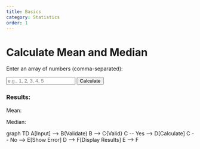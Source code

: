 ```yaml
---
title: Basics
category: Statistics
order: 1
---
```


# Calculate Mean and Median

Enter an array of numbers (comma-separated):

<input type="text" id="numberInput" placeholder="e.g., 1, 2, 3, 4, 5">
<button onclick="calculateStats()">Calculate</button>

<h3>Results:</h3>
<p>Mean: <span id="meanResult"></span></p>
<p>Median: <span id="medianResult"></span></p>

<!-- Include Lodash from CDN -->
<script src="https://cdn.jsdelivr.net/npm/lodash@4.17.21/lodash.min.js"></script>

<script>
  function calculateStats() {
    const input = document.getElementById('numberInput').value;
    const numbers = _.compact(input.split(',').map(Number));

    if (numbers.length === 0) {
      alert('Please enter valid numbers.');
      return;
    }

    const mean = _.mean(numbers);
    const median = calculateMedian(numbers);

    document.getElementById('meanResult').textContent = mean.toFixed(2);
    document.getElementById('medianResult').textContent = median.toFixed(2);
  }

  function calculateMedian(numbers) {
    numbers.sort((a, b) => a - b);
    const mid = Math.floor(numbers.length / 2);

    if (numbers.length % 2 === 0) {
      return (numbers[mid - 1] + numbers[mid]) / 2;
    } else {
      return numbers[mid];
    }
  }
</script>

<div class="mermaid">
graph TD
  A[Input] --> B(Validate)
  B --> C{Valid}
  C -- Yes --> D[Calculate]
  C -- No --> E[Show Error]
  D --> F[Display Results]
  E --> F
</div>
